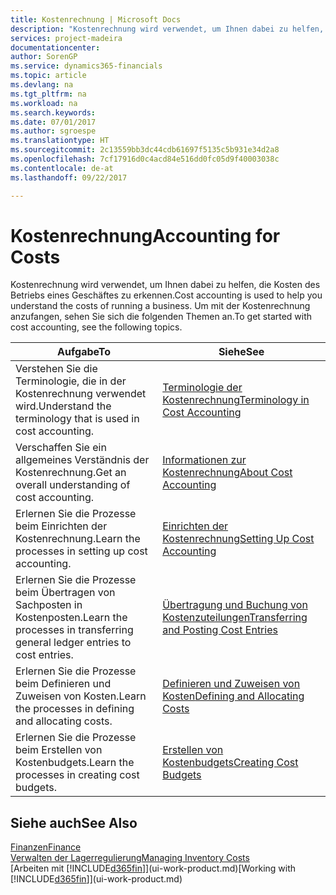 ```yaml
---
title: Kostenrechnung | Microsoft Docs
description: "Kostenrechnung wird verwendet, um Ihnen dabei zu helfen, die Kosten des Betriebs eines Geschäftes zu erkennen. Um mit der Kostenrechnung anzufangen, sehen Sie sich die folgenden Themen an."
services: project-madeira
documentationcenter: 
author: SorenGP
ms.service: dynamics365-financials
ms.topic: article
ms.devlang: na
ms.tgt_pltfrm: na
ms.workload: na
ms.search.keywords: 
ms.date: 07/01/2017
ms.author: sgroespe
ms.translationtype: HT
ms.sourcegitcommit: 2c13559bb3dc44cdb61697f5135c5b931e34d2a8
ms.openlocfilehash: 7cf17916d0c4acd84e516dd0fc05d9f40003038c
ms.contentlocale: de-at
ms.lasthandoff: 09/22/2017

---
```

# <a name="accounting-for-costs"></a><span data-ttu-id="14af9-104">Kostenrechnung</span><span class="sxs-lookup"><span data-stu-id="14af9-104">Accounting for Costs</span></span>
<span data-ttu-id="14af9-105">Kostenrechnung wird verwendet, um Ihnen dabei zu helfen, die Kosten des Betriebs eines Geschäftes zu erkennen.</span><span class="sxs-lookup"><span data-stu-id="14af9-105">Cost accounting is used to help you understand the costs of running a business.</span></span> <span data-ttu-id="14af9-106">Um mit der Kostenrechnung anzufangen, sehen Sie sich die folgenden Themen an.</span><span class="sxs-lookup"><span data-stu-id="14af9-106">To get started with cost accounting, see the following topics.</span></span>  

|<span data-ttu-id="14af9-107">Aufgabe</span><span class="sxs-lookup"><span data-stu-id="14af9-107">To</span></span>|<span data-ttu-id="14af9-108">Siehe</span><span class="sxs-lookup"><span data-stu-id="14af9-108">See</span></span>|  
|--------|---------|  
|<span data-ttu-id="14af9-109">Verstehen Sie die Terminologie, die in der Kostenrechnung verwendet wird.</span><span class="sxs-lookup"><span data-stu-id="14af9-109">Understand the terminology that is used in cost accounting.</span></span>|[<span data-ttu-id="14af9-110">Terminologie der Kostenrechnung</span><span class="sxs-lookup"><span data-stu-id="14af9-110">Terminology in Cost Accounting</span></span>](finance-terminology-in-cost-accounting.md)|  
|<span data-ttu-id="14af9-111">Verschaffen Sie ein allgemeines Verständnis der Kostenrechnung.</span><span class="sxs-lookup"><span data-stu-id="14af9-111">Get an overall understanding of cost accounting.</span></span>|[<span data-ttu-id="14af9-112">Informationen zur Kostenrechnung</span><span class="sxs-lookup"><span data-stu-id="14af9-112">About Cost Accounting</span></span>](finance-about-cost-accounting.md)|  
|<span data-ttu-id="14af9-113">Erlernen Sie die Prozesse beim Einrichten der Kostenrechnung.</span><span class="sxs-lookup"><span data-stu-id="14af9-113">Learn the processes in setting up cost accounting.</span></span>|[<span data-ttu-id="14af9-114">Einrichten der Kostenrechnung</span><span class="sxs-lookup"><span data-stu-id="14af9-114">Setting Up Cost Accounting</span></span>](finance-set-up-cost-accounting.md)|  
|<span data-ttu-id="14af9-115">Erlernen Sie die Prozesse beim Übertragen von Sachposten in Kostenposten.</span><span class="sxs-lookup"><span data-stu-id="14af9-115">Learn the processes in transferring general ledger entries to cost entries.</span></span>|[<span data-ttu-id="14af9-116">Übertragung und Buchung von Kostenzuteilungen</span><span class="sxs-lookup"><span data-stu-id="14af9-116">Transferring and Posting Cost Entries</span></span>](finance-transfer-and-post-cost-entries.md)|  
|<span data-ttu-id="14af9-117">Erlernen Sie die Prozesse beim Definieren und Zuweisen von Kosten.</span><span class="sxs-lookup"><span data-stu-id="14af9-117">Learn the processes in defining and allocating costs.</span></span>|[<span data-ttu-id="14af9-118">Definieren und Zuweisen von Kosten</span><span class="sxs-lookup"><span data-stu-id="14af9-118">Defining and Allocating Costs</span></span>](finance-define-and-allocate-costs.md)|  
|<span data-ttu-id="14af9-119">Erlernen Sie die Prozesse beim Erstellen von Kostenbudgets.</span><span class="sxs-lookup"><span data-stu-id="14af9-119">Learn the processes in creating cost budgets.</span></span>|[<span data-ttu-id="14af9-120">Erstellen von Kostenbudgets</span><span class="sxs-lookup"><span data-stu-id="14af9-120">Creating Cost Budgets</span></span>](finance-create-cost-budgets.md)|  

## <a name="see-also"></a><span data-ttu-id="14af9-121">Siehe auch</span><span class="sxs-lookup"><span data-stu-id="14af9-121">See Also</span></span>  
[<span data-ttu-id="14af9-122">Finanzen</span><span class="sxs-lookup"><span data-stu-id="14af9-122">Finance</span></span>](finance.md)  
[<span data-ttu-id="14af9-123">Verwalten der Lagerregulierung</span><span class="sxs-lookup"><span data-stu-id="14af9-123">Managing Inventory Costs</span></span>](finance-manage-inventory-costs.md)  
<span data-ttu-id="14af9-124">[Arbeiten mit [!INCLUDE[d365fin](includes/d365fin_md.md)]](ui-work-product.md)</span><span class="sxs-lookup"><span data-stu-id="14af9-124">[Working with [!INCLUDE[d365fin](includes/d365fin_md.md)]](ui-work-product.md)</span></span>

